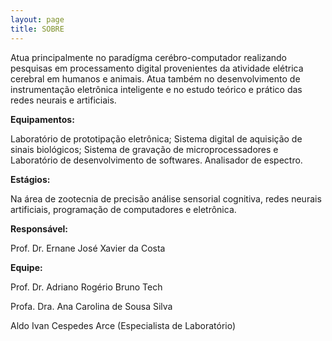 ```yaml
---
layout: page
title: SOBRE
---
```


Atua principalmente no paradígma cerébro-computador realizando pesquisas em processamento digital provenientes da atividade elétrica cerebral em humanos  e animais. Atua também no desenvolvimento de instrumentação eletrônica inteligente  e no estudo teórico e prático das redes neurais e artificiais.

**Equipamentos:** 

Laboratório de prototipação eletrônica; Sistema digital de aquisição de sinais biológicos; Sistema de gravação de microprocessadores e Laboratório de desenvolvimento de softwares. Analisador de espectro.

**Estágios:** 

Na área de zootecnia de precisão análise sensorial cognitiva, redes neurais artificiais,  programação de computadores e eletrônica.

**Responsável:**

Prof. Dr. Ernane José Xavier da Costa

**Equipe:**

Prof. Dr. Adriano Rogério Bruno Tech

Profa. Dra. Ana Carolina de Sousa Silva

Aldo Ivan Cespedes Arce (Especialista de Laboratório)

